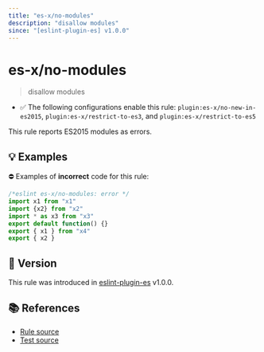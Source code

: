 ```yaml
---
title: "es-x/no-modules"
description: "disallow modules"
since: "[eslint-plugin-es] v1.0.0"
---
```


# es-x/no-modules
> disallow modules

- ✅ The following configurations enable this rule: `plugin:es-x/no-new-in-es2015`, `plugin:es-x/restrict-to-es3`, and `plugin:es-x/restrict-to-es5`

This rule reports ES2015 modules as errors.

## 💡 Examples

⛔ Examples of **incorrect** code for this rule:

<eslint-playground type="bad">

```js
/*eslint es-x/no-modules: error */
import x1 from "x1"
import {x2} from "x2"
import * as x3 from "x3"
export default function() {}
export { x1 } from "x4"
export { x2 }
```

</eslint-playground>

## 🚀 Version

This rule was introduced in [eslint-plugin-es] v1.0.0.

[eslint-plugin-es]: https://github.com/mysticatea/eslint-plugin-es

## 📚 References

- [Rule source](https://github.com/ota-meshi/eslint-plugin-es-x/blob/master/lib/rules/no-modules.js)
- [Test source](https://github.com/ota-meshi/eslint-plugin-es-x/blob/master/tests/lib/rules/no-modules.js)
